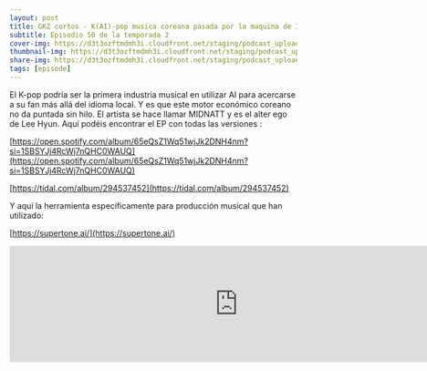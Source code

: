 ```yaml
---
layout: post
title: GKZ cortos - K(AI)-pop musica coreana pasada por la maquina de IA para llegar aun mas lejos
subtitle: Episodio 50 de la temporada 2
cover-img: https://d3t3ozftmdmh3i.cloudfront.net/staging/podcast_uploaded_episode/14743809/14743809-1691318707154-717b1ccb92b66.jpg
thumbnail-img: https://d3t3ozftmdmh3i.cloudfront.net/staging/podcast_uploaded_episode/14743809/14743809-1691318707154-717b1ccb92b66.jpg
share-img: https://d3t3ozftmdmh3i.cloudfront.net/staging/podcast_uploaded_episode/14743809/14743809-1691318707154-717b1ccb92b66.jpg
tags: [episode]
---
```


El K-pop podría ser la primera industria musical en utilizar AI para acercarse a su fan más allá del idioma local. Y es que este motor económico coreano no da puntada sin hilo.
El artista se hace llamar MIDNATT y es el alter ego de Lee Hyun. Aquí podéis encontrar el EP con todas las versiones :

 [https://open.spotify.com/album/65eQsZ1Wq51wjJk2DNH4nm?si=1SBSYJj4RcWj7nQHC0WAUQ](https://open.spotify.com/album/65eQsZ1Wq51wjJk2DNH4nm?si=1SBSYJj4RcWj7nQHC0WAUQ) 

[https://tidal.com/album/294537452](https://tidal.com/album/294537452)

Y aquí la herramienta específicamente para producción musical que han utilizado:

[https://supertone.ai/](https://supertone.ai/)
<iframe src='https://podcasters.spotify.com/pod/show/geekingzone/episodes/GKZ-cortos---KAI-pop-msica-coreana-pasada-por-la-mquina-de-IA-para-llegar-an-ms-lejos-e27pchc' height='204px' width='800px' frameborder='0' scrolling='no'></iframe>